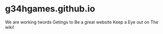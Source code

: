 # g34hgames.github.io
 We are working twords Getings to Be a great website Keep a Eye out on The wiki!
 
